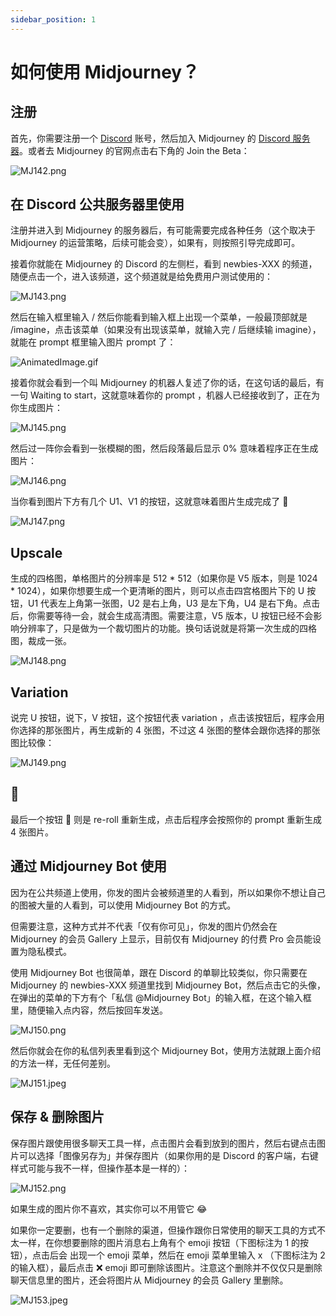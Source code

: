 ```yaml
---
sidebar_position: 1
---
```


# 如何使用 Midjourney？

## 注册

首先，你需要注册一个 [Discord](https://discord.com/) 账号，然后加入 Midjourney 的 [Discord 服务器](https://discord.com/invite/midjourney)。或者去 Midjourney 的官网点击右下角的 Join the Beta：

![MJ142.png](https://cdn.jsdelivr.net/gh/misu198/Midjourney@main/guge/MJ1421713522371.png)

## 在 Discord 公共服务器里使用

注册并进入到 Midjourney 的服务器后，有可能需要完成各种任务（这个取决于 Midjourney 的运营策略，后续可能会变），如果有，则按照引导完成即可。

接着你就能在 Midjourney 的 Discord 的左侧栏，看到 newbies-XXX 的频道，随便点击一个，进入该频道，这个频道就是给免费用户测试使用的：

![MJ143.png](https://cdn.jsdelivr.net/gh/misu198/Midjourney@main/guge/MJ1431713522383.png)

然后在输入框里输入 / 然后你能看到输入框上出现一个菜单，一般最顶部就是 /imagine，点击该菜单（如果没有出现该菜单，就输入完 / 后继续输 imagine），就能在 prompt 框里输入图片 prompt 了：

![AnimatedImage.gif](https://cdn.jsdelivr.net/gh/misu198/Midjourney@main/guge/AnimatedImage1713522404.gif)

接着你就会看到一个叫 Midjourney 的机器人复述了你的话，在这句话的最后，有一句 Waiting to start，这就意味着你的 prompt ，机器人已经接收到了，正在为你生成图片：

![MJ145.png](https://cdn.jsdelivr.net/gh/misu198/Midjourney@main/docs/MJ1451713522842.png)

然后过一阵你会看到一张模糊的图，然后段落最后显示 0% 意味着程序正在生成图片：

![MJ146.png](https://cdn.jsdelivr.net/gh/misu198/Midjourney@main/docs/MJ1461713522851.png)

当你看到图片下方有几个 U1、V1 的按钮，这就意味着图片生成完成了 🎉

![MJ147.png](https://cdn.jsdelivr.net/gh/misu198/Midjourney@main/docs/MJ1471713522860.png)

## Upscale

生成的四格图，单格图片的分辨率是 512 * 512（如果你是 V5 版本，则是 1024 * 1024），如果你想要生成一个更清晰的图片，则可以点击四宫格图片下的 U 按钮，U1 代表左上角第一张图，U2 是右上角，U3 是左下角，U4 是右下角。点击后，你需要等待一会，就会生成高清图。需要注意，V5 版本，U 按钮已经不会影响分辨率了，只是做为一个裁切图片的功能。换句话说就是将第一次生成的四格图，裁成一张。

![MJ148.png](https://cdn.jsdelivr.net/gh/misu198/Midjourney@main/docs/MJ1481713522871.png)

## Variation

说完 U 按钮，说下，V 按钮，这个按钮代表 variation ，点击该按钮后，程序会用你选择的那张图片，再生成新的 4 张图，不过这 4 张图的整体会跟你选择的那张图比较像：

![MJ149.png](https://cdn.jsdelivr.net/gh/misu198/Midjourney@main/docs/MJ1491713522894.png)

## 🔄

最后一个按钮 🔄 则是 re-roll 重新生成，点击后程序会按照你的 prompt 重新生成 4 张图片。

## 通过 Midjourney Bot 使用

因为在公共频道上使用，你发的图片会被频道里的人看到，所以如果你不想让自己的图被大量的人看到，可以使用 Midjourney Bot 的方式。

但需要注意，这种方式并不代表「仅有你可见」，你发的图片仍然会在 Midjourney 的会员 Gallery 上显示，目前仅有 Midjourney 的付费 Pro 会员能设置为隐私模式。

使用 Midjourney Bot 也很简单，跟在 Discord 的单聊比较类似，你只需要在 Midjourney 的 newbies-XXX 频道里找到 Midjourney Bot，然后点击它的头像，在弹出的菜单的下方有个「私信 @Midjourney Bot」的输入框，在这个输入框里，随便输入点内容，然后按回车发送。

![MJ150.png](https://cdn.jsdelivr.net/gh/misu198/Midjourney@main/docs/MJ1501713522905.png)

然后你就会在你的私信列表里看到这个 Midjourney Bot，使用方法就跟上面介绍的方法一样，无任何差别。

![MJ151.jpeg](https://cdn.jsdelivr.net/gh/misu198/Midjourney@main/docs/MJ1511713522979.jpeg)

## 保存 & 删除图片

保存图片跟使用很多聊天工具一样，点击图片会看到放到的图片，然后右键点击图片可以选择「图像另存为」并保存图片（如果你用的是 Discord 的客户端，右键样式可能与我不一样，但操作基本是一样的）：

![MJ152.png](https://cdn.jsdelivr.net/gh/misu198/Midjourney@main/docs/MJ1521713522991.png)

如果生成的图片你不喜欢，其实你可以不用管它 😂

如果你一定要删，也有一个删除的渠道，但操作跟你日常使用的聊天工具的方式不太一样，在你想要删除的图片消息右上角有个 emoji 按钮（下图标注为 1 的按钮），点击后会 出现一个 emoji 菜单，然后在 emoji 菜单里输入 x （下图标注为 2 的输入框），最后点击 ❌ emoji 即可删除该图片。注意这个删除并不仅仅只是删除聊天信息里的图片，还会将图片从 Midjourney 的会员 Gallery 里删除。

![MJ153.jpeg](https://cdn.jsdelivr.net/gh/misu198/Midjourney@main/docs/MJ1531713523001.jpeg)

